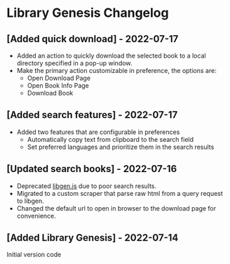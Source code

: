 # Library Genesis Changelog

## [Added quick download] - 2022-07-17

- Added an action to quickly download the selected book to a local directory specified in a pop-up window.
- Make the primary action customizable in preference, the options are:
  - Open Download Page
  - Open Book Info Page
  - Download Book

## [Added search features] - 2022-07-17

- Added two features that are configurable in preferences
  - Automatically copy text from clipboard to the search field
  - Set preferred languages and prioritize them in the search results

## [Updated search books] - 2022-07-16

- Deprecated [libgen.js](https://github.com/dunn/libgen.js/) due to poor search results.
- Migrated to a custom scraper that parse raw html from a query request to libgen.
- Changed the default url to open in browser to the download page for convenience.

## [Added Library Genesis] - 2022-07-14

Initial version code
